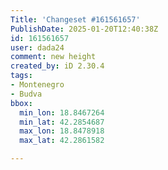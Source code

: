 ```yaml
---
Title: 'Changeset #161561657'
PublishDate: 2025-01-20T12:40:38Z
id: 161561657
user: dada24
comment: new height
created_by: iD 2.30.4
tags:
- Montenegro
- Budva
bbox:
  min_lon: 18.8467264
  min_lat: 42.2854687
  max_lon: 18.8478918
  max_lat: 42.2861582

---
```

